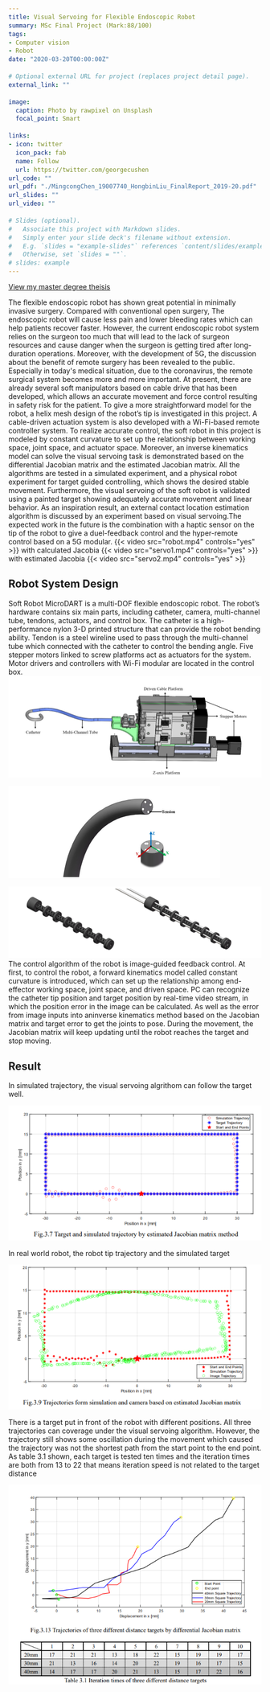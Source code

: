 ```yaml
---
title: Visual Servoing for Flexible Endoscopic Robot
summary: MSc Final Project (Mark:88/100)
tags:
- Computer vision
- Robot
date: "2020-03-20T00:00:00Z"

# Optional external URL for project (replaces project detail page).
external_link: ""

image:
  caption: Photo by rawpixel on Unsplash
  focal_point: Smart

links:
- icon: twitter
  icon_pack: fab
  name: Follow
  url: https://twitter.com/georgecushen
url_code: ""
url_pdf: "./MingcongChen_19007740_HongbinLiu_FinalReport_2019-20.pdf"
url_slides: ""
url_video: ""

# Slides (optional).
#   Associate this project with Markdown slides.
#   Simply enter your slide deck's filename without extension.
#   E.g. `slides = "example-slides"` references `content/slides/example-slides.md`.
#   Otherwise, set `slides = ""`.
# slides: example
---
```

[View my master degree theisis <i class="fas fa-file-pdf"></i>](./MingcongChen_19007740_HongbinLiu_FinalReport_2019-20.pdf)

The flexible endoscopic robot has shown great potential in minimally invasive surgery. Compared with conventional open surgery, The endoscopic robot will cause less pain and lower bleeding rates which can help patients recover faster. However, the current endoscopic robot system relies on the surgeon too much that will lead to the lack of surgeon resources and cause danger when the surgeon is getting tired after long-duration operations. Moreover, with the development of 5G, the discussion about the benefit of remote surgery has been revealed to the public. Especially in today's medical situation, due to the coronavirus, the remote surgical system becomes more and more important. At present, there are already several soft manipulators based on cable drive that has been developed, which allows an accurate movement and force control resulting in safety risk for the patient. To give a more straightforward model for the robot, a helix mesh design of the robot’s tip is investigated in this project. A cable-driven actuation system is also developed with a Wi-Fi-based remote controller system. To realize accurate control, the soft robot in this project is modeled by constant curvature to set up the relationship between working space, joint space, and actuator space. Moreover, an inverse kinematics model can solve the visual servoing task is demonstrated based on the differential Jacobian matrix and the estimated Jacobian matrix. All the algorithms are tested in a simulated experiment, and a physical robot experiment for target guided controlling, which shows the desired stable movement. Furthermore, the visual servoing of the soft robot is validated using a painted target showing adequately accurate movement and linear behavior. As an inspiration result, an external contact location estimation algorithm is discussed by an experiment based on visual servoing.The expected work in the future is the combination with a haptic sensor on the tip of the robot 
to give a duel-feedback control and the hyper-remote control based on a 5G modular.
{{< video src="robot.mp4" controls="yes" >}}
with calculated Jacobia
{{< video src="servo1.mp4" controls="yes" >}}
with estimated Jacobia
{{< video src="servo2.mp4" controls="yes" >}}
## Robot System Design
Soft Robot
MicroDART is a multi-DOF flexible endoscopic robot. The robot’s hardware contains six main parts, including catheter, camera, multi-channel tube, tendons, actuators, and control box. The catheter is a high-performance nylon 3-D printed structure that can provide the robot bending ability. Tendon is a steel wireline used to pass through the multi-channel tube which connected with the catheter to control the bending angle. Five stepper motors linked to screw platforms act as actuators for the system. Motor drivers and controllers with Wi-Fi modular are located in the control box.
![ee](./robot.png)

![ee](./force.png)

![ee](./1.png)
The control algorithm of the robot is image-guided feedback control. At first, to control the robot, a forward kinematics model called constant curvature is introduced, which can set up the relationship among end-effector working space, joint space, and driven space. PC can recognize the catheter tip position and target position by real-time video stream, in which the position error in the image can be calculated. As well as the error from image inputs into aninverse kinematics method based on the Jacobian matrix and target error to get the joints to pose. During the movement, the Jacobian matrix will keep updating until the robot reaches the target and stop moving.
## Result
In simulated trajectory, the visual servoing algrithom can follow the target well.

![](./jm.png)

In real world robot, the robot tip trajectory and the simulated target

![](./ejm.png)

There is a target put in front of the robot with different positions. All three trajectories can coverage under the visual servoing algorithm. However, the trajectory still shows some oscillation during the movement which caused the trajectory was not the shortest path from the start point to the end point. As table 3.1 shown, each target is tested ten times and the iteration times are both from 13 to 22 that means iteration speed is not related to the target distance

![](./vs.png)